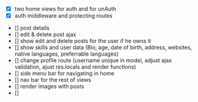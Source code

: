 - [x] two home views for auth and for unAuth
- [x] auth middleware and protecting routes
- [] post details
- [] edit & delete post ajax
- [] show edit and delete posts for the user if he owns it
- [] show skills and user data (Bio, age, date of birth, address, websites, native languages, preferrable languages)
- [] change profile route (username unique in model, adjust ajax validation, ajust res.locals and render functions)
- [] side menu bar for navigating in home
- [] nav bar for the rest of views
- [] render images with posts
- []

